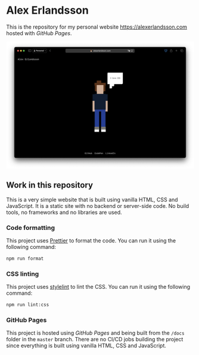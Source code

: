 # Alex Erlandsson

This is the repository for my personal website https://alexerlandsson.com hosted with _GitHub Pages_.

![Screenshot](assets/screenshot.png)

## Work in this repository

This is a very simple website that is built using vanilla HTML, CSS and JavaScript. It is a static site with no backend or server-side code. No build tools, no frameworks and no libraries are used.

### Code formatting

This project uses [Prettier](https://prettier.io/) to format the code. You can run it using the following command:

```bash
npm run format
```

### CSS linting

This project uses [stylelint](https://stylelint.io/) to lint the CSS. You can run it using the following command:

```bash
npm run lint:css
```

### GitHub Pages

This project is hosted using _GitHub Pages_ and being built from the `/docs` folder in the `master` branch. There are no CI/CD jobs building the project since everything is built using vanilla HTML, CSS and JavaScript.
